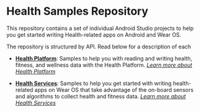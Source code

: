 Health Samples Repository
======================

This repository contains a set of individual Android Studio projects to help you get started writing Health-related apps on Android and Wear OS.

The repository is structured by API. Read below for a description of each

-   **[Health Platform][health-platform-v1-samples]**: Samples to help you with reading and writing health, fitness, and wellness data with the Health Platform. *[Learn more about Health Platform][health-platform-v1-dac]*

-   **[Health Services][health-services-samples]**: Samples to help you get started with writing health-related apps on Wear OS that take advantage of the on-board sensors and algorithms to collect health and fitness data. *[Learn more about Health Services][health-services-dac]*

[health-platform-v1-dac]: https://developer.android.com/training/wearables/health-services/health-platform
[health-platform-v1-samples]: health-platform-v1/
[health-services-dac]: https://developer.android.com/training/wearables/health-services
[health-services-samples]: health-services/